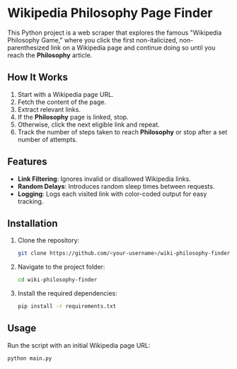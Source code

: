 # Wikipedia Philosophy Page Finder

This Python project is a web scraper that explores the famous "Wikipedia Philosophy Game," where you click the first non-italicized, non-parenthesized link on a Wikipedia page and continue doing so until you reach the **Philosophy** article.

## How It Works

1. Start with a Wikipedia page URL.
2. Fetch the content of the page.
3. Extract relevant links.
4. If the **Philosophy** page is linked, stop.
5. Otherwise, click the next eligible link and repeat.
6. Track the number of steps taken to reach **Philosophy** or stop after a set number of attempts.

## Features

- **Link Filtering**: Ignores invalid or disallowed Wikipedia links.
- **Random Delays**: Introduces random sleep times between requests.
- **Logging**: Logs each visited link with color-coded output for easy tracking.

## Installation

1. Clone the repository:

    ```bash
    git clone https://github.com/<your-username>/wiki-philosophy-finder.git
    ```

2. Navigate to the project folder:

    ```bash
    cd wiki-philosophy-finder
    ```

3. Install the required dependencies:

    ```bash
    pip install -r requirements.txt
    ```

## Usage

Run the script with an initial Wikipedia page URL:

```bash
python main.py
